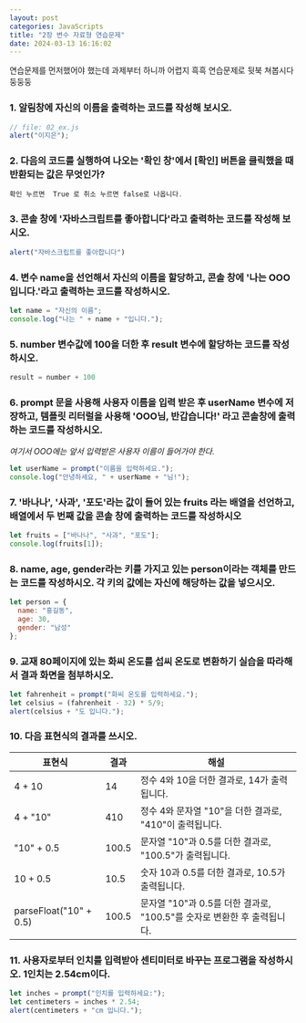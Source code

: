 ```yaml
---
layout: post
categories: JavaScripts
title: "2장 변수 자료형 연습문제"
date: 2024-03-13 16:16:02
---
```



연습문제를 먼저했어야 했는데 과제부터 하니까 어렵지 흑흑 연습문제로 뒷북 쳐봅시다 둥둥둥

### 1. 알림창에 자신의 이름을 출력하는 코드를 작성해 보시오.
 
 ```js
// file: 02_ex.js
alert("이지은");

```

### 2. 다음의 코드를 실행하여 나오는 '확인 창'에서 [확인] 버튼을 클릭했을 때 반환되는 값은 무엇인가?
```js
확인 누르면  True 로 취소 누르면 false로 나옵니다.
```

### 3. 콘솔 창에 '자바스크립트를 좋아합니다'라고 출력하는 코드를 작성해 보시오.
```js
alert("자바스크립트를 좋아합니다")
```
### 4. 변수 name을 선언해서 자신의 이름을 할당하고, 콘솔 창에 '나는 OOO입니다.'라고 출력하는 코드를 작성하시오.
```js
let name = "자신의 이름";
console.log("나는 " + name + "입니다.");
```

### 5. number 변수값에 100을 더한 후 result 변수에 할당하는 코드를 작성하시오.
```js
result = number + 100
```

### 6. prompt 문을 사용해 사용자 이름을 입력 받은 후 userName 변수에 저장하고, 템플릿 리터럴을 사용해 'OOO님, 반갑습니다!' 라고 콘솔창에 출력하는 코드를 작성하시오.
*여기서 OOO에는 앞서 입력받은 사용자 이름이 들어가야 한다.*
```js
let userName = prompt("이름을 입력하세요.");
console.log("안녕하세요, " + userName + "님!");
```

### 7. '바나나', '사과', '포도'라는 값이 들어 있는 fruits 라는 배열을 선언하고, 배열에서 두 번째 값을 콘솔 창에 출력하는 코드를 작성하시오
```js
let fruits = ["바나나", "사과", "포도"];
console.log(fruits[1]);
```
### 8. name, age, gender라는 키를 가지고 있는 person이라는 객체를 만드는 코드를 작성하시오. 각 키의 값에는 자신에 해당하는 값을 넣으시오.
```js
let person = {
  name: "홍길동",
  age: 30,
  gender: "남성"
};
```
### 9. 교재 80페이지에 있는 화씨 온도를 섭씨 온도로 변환하기 실습을 따라해서 결과 화면을 첨부하시오.
```js
let fahrenheit = prompt("화씨 온도를 입력하세요.");
let celsius = (fahrenheit - 32) * 5/9;
alert(celsius + "도 입니다.");
```

### 10.  다음 표현식의 결과를 쓰시오.

| 표현식 | 결과 | 해설 |
| --- | --- | --- |
| 4 + 10 | 14 | 정수 4와 10을 더한 결과로, 14가 출력됩니다. |
| 4 + "10" | 410 | 정수 4와 문자열 "10"을 더한 결과로, "410"이 출력됩니다. |
| "10" + 0.5 | 100.5 | 문자열 "10"과 0.5를 더한 결과로, "100.5"가 출력됩니다. |
| 10 + 0.5 | 10.5 | 숫자 10과 0.5를 더한 결과로, 10.5가 출력됩니다. |
| parseFloat("10" + 0.5) | 100.5 | 문자열 "10"과 0.5를 더한 결과로, "100.5"를 숫자로 변환한 후 출력됩니다.|

### 11. 사용자로부터 인치를 입력받아 센티미터로 바꾸는 프로그램을 작성하시오. 1인치는 2.54cm이다.
```js
let inches = prompt("인치를 입력하세요:");
let centimeters = inches * 2.54;
alert(centimeters + "cm 입니다.");
```
